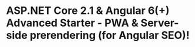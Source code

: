 # ASP.NET Core 2.1 & Angular 6(+) Advanced Starter - PWA & Server-side prerendering (for Angular SEO)! 

